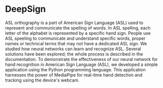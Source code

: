 # DeepSign
ASL orthography is a part of American Sign Language (ASL) used to represent and communicate the spelling of words. In ASL spelling, each letter of the alphabet is represented by a specific hand sign.
People use ASL speeling to communicate and understand specific words, proper names or technical terms that may not have a dedicated ASL sign.
We studied how neural networks can learn and recognize ASL. Several solutions have been explored; the whole process is described in the documentation.
To demonstrate the effectiveness of our neural network for hand recognition in American Sign Language (ASL), we developed a simple application using the Python programming language. This application harnesses the power of MediaPipe for real-time hand detection and tracking using the device's webcam.
